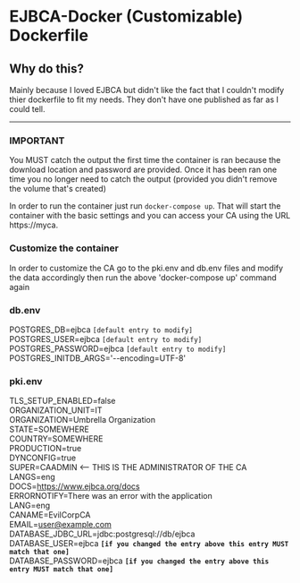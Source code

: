 # EJBCA-Docker (Customizable) Dockerfile

## Why do this?
 Mainly because I loved EJBCA but didn't like the fact that I couldn't modify thier dockerfile to fit my needs.  They don't have one published as far as I could tell.
_____

### **IMPORTANT**
You MUST catch the output the first time the container is ran because the download location and password are provided.  Once it has been ran one time you no longer need to catch the output (provided you didn't remove the volume that's created)

In order to run the container just run `docker-compose up`.  That will start the container with the basic settings and you can access your CA using the URL https://myca.  

### Customize the container

In order to customize the CA go to the pki.env and db.env files and modify the data accordingly then run the above 'docker-compose up' command again

### db.env
POSTGRES_DB=ejbca ```[default entry to modify]```  
POSTGRES_USER=ejbca ```[default entry to modify]```  
POSTGRES_PASSWORD=ejbca ```[default entry to modify]```  
POSTGRES_INITDB_ARGS='--encoding=UTF-8'  

### pki.env
TLS_SETUP_ENABLED=false  
ORGANIZATION_UNIT=IT  
ORGANIZATION=Umbrella Organization  
STATE=SOMEWHERE  
COUNTRY=SOMEWHERE  
PRODUCTION=true  
DYNCONFIG=true  
SUPER=CAADMIN <-- THIS IS THE ADMINISTRATOR OF THE CA 
LANGS=eng  
DOCS=https://www.ejbca.org/docs  
ERRORNOTIFY=There was an error with the application  
LANG=eng  
CANAME=EvilCorpCA  
EMAIL=user@example.com  
DATABASE_JDBC_URL=jdbc:postgresql://db/ejbca  
DATABASE_USER=ejbca  **```[if you changed the entry above this entry MUST match that one]```**  
DATABASE_PASSWORD=ejbca  **```[if you changed the entry above this entry MUST match that one]```**
